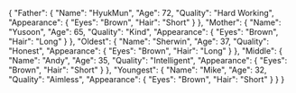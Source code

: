 {
    "Father": {
        "Name": "HyukMun",
        "Age": 72,
        "Quality": "Hard Working",
        "Appearance": {
            "Eyes": "Brown",
            "Hair": "Short"
        }
    },
    "Mother": {
        "Name": "Yusoon",
        "Age": 65,
        "Quality": "Kind",
        "Appearance": {
            "Eyes": "Brown",
            "Hair": "Long"
        }
    },
    "Oldest": {
        "Name": "Sherwin",
        "Age": 37,
        "Quality": "Honest",
        "Appearance": {
            "Eyes": "Brown",
            "Hair": "Long"
        }
    },
    "Middle": {
        "Name": "Andy",
        "Age": 35,
        "Quality": "Intelligent",
        "Appearance": {
            "Eyes": "Brown",
            "Hair": "Short"
        }
    },
    "Youngest": {
        "Name": "Mike",
        "Age": 32,
        "Quality": "Aimless",
        "Appearance": {
            "Eyes": "Brown",
            "Hair": "Short"
        }
    }
}